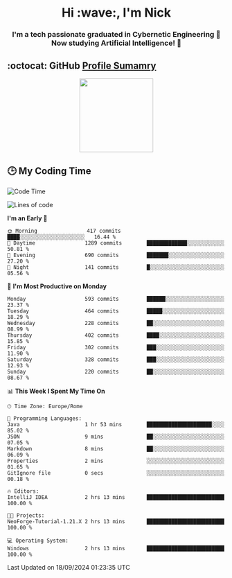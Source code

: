 <h1 align="center">Hi :wave:, I'm Nick</h1>

<h3 align="center">I'm a tech passionate graduated in Cybernetic Engineering 🤖<br>
Now studying Artificial Intelligence! 🧠</h3>


## :octocat: GitHub <a href="https://github.com/vn7n24fzkq/github-profile-summary-cards">Profile Sumamry</a>

<p align="center">
   <img style="height:170px;display:inline-block"  src="http://github-profile-summary-cards.vercel.app/api/cards/profile-details?username=CodeClimberNT&theme=github_dark" />
<!--    <img style="height:170px;display:inline-block"  src="http://github-profile-summary-cards.vercel.app/api/cards/repos-per-language?username=CodeClimberNT&theme=github_dark&exclude=" /> -->
</p>

 ## :clock3: My Coding Time 
 
<!--START_SECTION:waka-->
![Code Time](http://img.shields.io/badge/Code%20Time-369%20hrs%2012%20mins-blue)

![Lines of code](https://img.shields.io/badge/From%20Hello%20World%20I%27ve%20Written-2.9%20million%20lines%20of%20code-blue)

**I'm an Early 🐤** 

```text
🌞 Morning                417 commits         ████░░░░░░░░░░░░░░░░░░░░░   16.44 % 
🌆 Daytime                1289 commits        █████████████░░░░░░░░░░░░   50.81 % 
🌃 Evening                690 commits         ███████░░░░░░░░░░░░░░░░░░   27.20 % 
🌙 Night                  141 commits         █░░░░░░░░░░░░░░░░░░░░░░░░   05.56 % 
```
📅 **I'm Most Productive on Monday** 

```text
Monday                   593 commits         ██████░░░░░░░░░░░░░░░░░░░   23.37 % 
Tuesday                  464 commits         █████░░░░░░░░░░░░░░░░░░░░   18.29 % 
Wednesday                228 commits         ██░░░░░░░░░░░░░░░░░░░░░░░   08.99 % 
Thursday                 402 commits         ████░░░░░░░░░░░░░░░░░░░░░   15.85 % 
Friday                   302 commits         ███░░░░░░░░░░░░░░░░░░░░░░   11.90 % 
Saturday                 328 commits         ███░░░░░░░░░░░░░░░░░░░░░░   12.93 % 
Sunday                   220 commits         ██░░░░░░░░░░░░░░░░░░░░░░░   08.67 % 
```


📊 **This Week I Spent My Time On** 

```text
🕑︎ Time Zone: Europe/Rome

💬 Programming Languages: 
Java                     1 hr 53 mins        █████████████████████░░░░   85.02 % 
JSON                     9 mins              ██░░░░░░░░░░░░░░░░░░░░░░░   07.05 % 
Markdown                 8 mins              ██░░░░░░░░░░░░░░░░░░░░░░░   06.09 % 
Properties               2 mins              ░░░░░░░░░░░░░░░░░░░░░░░░░   01.65 % 
GitIgnore file           0 secs              ░░░░░░░░░░░░░░░░░░░░░░░░░   00.18 % 

🔥 Editors: 
IntelliJ IDEA            2 hrs 13 mins       █████████████████████████   100.00 % 

🐱‍💻 Projects: 
NeoForge-Tutorial-1.21.X 2 hrs 13 mins       █████████████████████████   100.00 % 

💻 Operating System: 
Windows                  2 hrs 13 mins       █████████████████████████   100.00 % 
```


 Last Updated on 18/09/2024 01:23:35 UTC
<!--END_SECTION:waka-->

